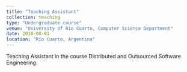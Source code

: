 ```yaml
---
title: "Teaching Assistant"
collection: teaching
type: "Undergraduate course"
venue: "University of Río Cuarto, Computer Science Department"
date: 2018-08-01
location: "Río Cuarto, Argentina"
---
```


Teaching Assistant in the course Distributed and Outsourced Software Engineering.
